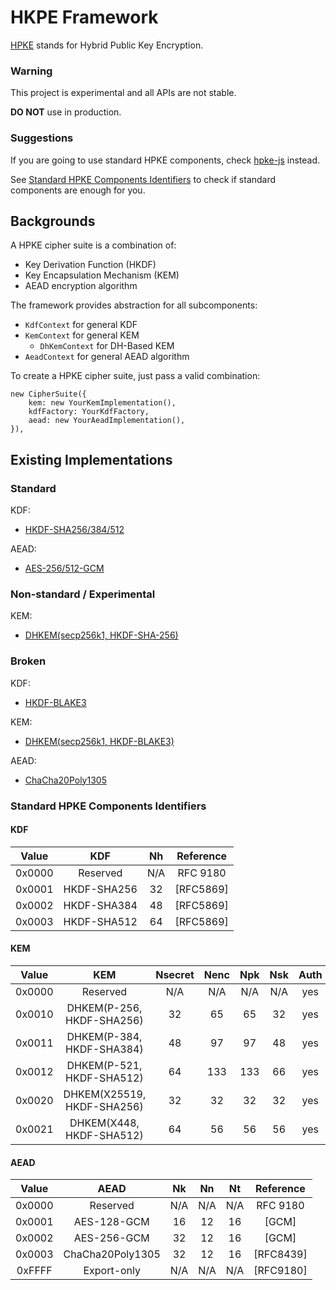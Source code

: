 # HKPE Framework

[HPKE](https://www.rfc-editor.org/rfc/rfc9180.html) stands for Hybrid Public Key Encryption.

### Warning

This project is experimental and all APIs are not stable.

**DO NOT** use in production.

### Suggestions

If you are going to use standard HPKE components, 
check [hpke-js](https://github.com/dajiaji/hpke-js) instead.

See [Standard HPKE Components Identifiers](#standard-hpke-components-identifiers) 
to check if standard components are enough for you.

## Backgrounds 

A HPKE cipher suite is a combination of:
- Key Derivation Function (HKDF)
- Key Encapsulation Mechanism (KEM)
- AEAD encryption algorithm

The framework provides abstraction for all subcomponents:
- `KdfContext` for general KDF
- `KemContext` for general KEM
  - `DhKemContext` for DH-Based KEM
- `AeadContext` for general AEAD algorithm

To create a HPKE cipher suite, just pass a valid combination:
```
new CipherSuite({
    kem: new YourKemImplementation(),
    kdfFactory: YourKdfFactory,
    aead: new YourAeadImplementation(),
}),
```

## Existing Implementations

### Standard

KDF:
  - [HKDF-SHA256/384/512](./packages/hkdf)

AEAD:
  - [AES-256/512-GCM](./packages/aes-gcm)

### Non-standard / Experimental

KEM:
  - [DHKEM(secp256k1, HKDF-SHA-256)](./packages/secp256k1-sha)

### Broken

KDF:
  - [HKDF-BLAKE3](./packages/hkdf-blake3)

KEM:
  - [DHKEM(secp256k1, HKDF-BLAKE3)](./packages/secp256k1-blake3)

AEAD:
  - [ChaCha20Poly1305](./packages/chacha20-poly1305)

### Standard HPKE Components Identifiers

#### KDF

| Value  |     KDF     | Nh  | Reference |
|:------:|:-----------:|:---:|:---------:|
| 0x0000 |  Reserved   | N/A | RFC 9180  |
| 0x0001 | HKDF-SHA256 | 32  | [RFC5869] |
| 0x0002 | HKDF-SHA384 | 48  | [RFC5869] |
| 0x0003 | HKDF-SHA512 | 64  | [RFC5869] |

#### KEM

| Value  |            KEM             | Nsecret | Nenc | Npk | Nsk | Auth |        Reference        |
|:------:|:--------------------------:|:-------:|:----:|:---:|:---:|:----:|:-----------------------:|
| 0x0000 |          Reserved          |   N/A   | N/A  | N/A | N/A | yes  |        RFC 9180         |
| 0x0010 | DHKEM(P-256, HKDF-SHA256)  |   32    |  65  | 65  | 32  | yes  | [NISTCurves], [RFC5869] |
| 0x0011 | DHKEM(P-384, HKDF-SHA384)  |   48    |  97  | 97  | 48  | yes  | [NISTCurves], [RFC5869] |
| 0x0012 | DHKEM(P-521, HKDF-SHA512)  |   64    | 133  | 133 | 66  | yes  | [NISTCurves], [RFC5869] |
| 0x0020 | DHKEM(X25519, HKDF-SHA256) |   32    |  32  | 32  | 32  | yes  |  [RFC5869], [RFC7748]   |
| 0x0021 |  DHKEM(X448, HKDF-SHA512)  |   64    |  56  | 56  | 56  | yes  |  [RFC5869], [RFC7748]   |

#### AEAD

| Value  |       AEAD       | Nk  | Nn  | Nt  | Reference |
|:------:|:----------------:|:---:|:---:|:---:|:---------:|
| 0x0000 |     Reserved     | N/A | N/A | N/A | RFC 9180  |
| 0x0001 |   AES-128-GCM    | 16  | 12  | 16  |   [GCM]   |
| 0x0002 |   AES-256-GCM    | 32  | 12  | 16  |   [GCM]   |
| 0x0003 | ChaCha20Poly1305 | 32  | 12  | 16  | [RFC8439] |
| 0xFFFF |   Export-only    | N/A | N/A | N/A | [RFC9180] |
